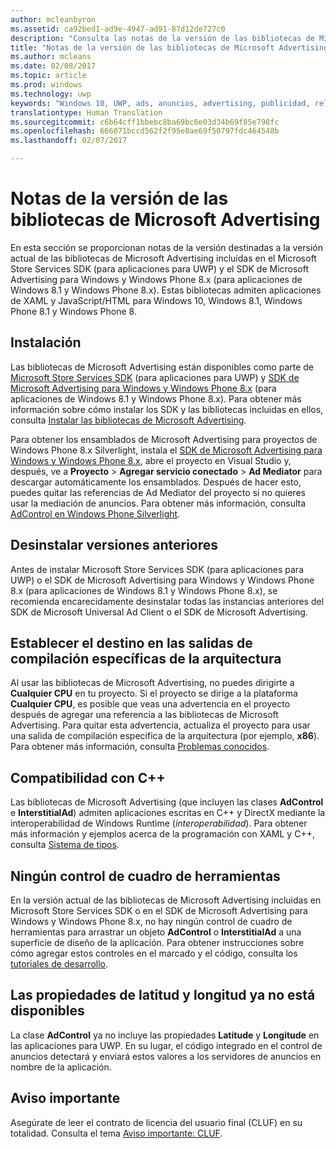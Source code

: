 ```yaml
---
author: mcleanbyron
ms.assetid: ca92bed1-ad9e-4947-ad91-87d12de727c0
description: "Consulta las notas de la versión de las bibliotecas de Microsoft Advertising en el Microsoft Store Services SDK."
title: "Notas de la versión de las bibliotecas de Microsoft Advertising"
ms.author: mcleans
ms.date: 02/08/2017
ms.topic: article
ms.prod: windows
ms.technology: uwp
keywords: "Windows 10, UWP, ads, anuncios, advertising, publicidad, release notes, notas de la versión"
translationtype: Human Translation
ms.sourcegitcommit: c6b64cff1bbebc8ba69bc6e03d34b69f85e798fc
ms.openlocfilehash: 666071bccd562f2f95e8ae69f50797fdc464548b
ms.lasthandoff: 02/07/2017

---
```


# <a name="release-notes-for-the-microsoft-advertising-libraries"></a>Notas de la versión de las bibliotecas de Microsoft Advertising




En esta sección se proporcionan notas de la versión destinadas a la versión actual de las bibliotecas de Microsoft Advertising incluidas en el Microsoft Store Services SDK (para aplicaciones para UWP) y el SDK de Microsoft Advertising para Windows y Windows Phone 8.x (para aplicaciones de Windows 8.1 y Windows Phone 8.x). Estas bibliotecas admiten aplicaciones de XAML y JavaScript/HTML para Windows 10, Windows 8.1, Windows Phone 8.1 y Windows Phone 8.

## <a name="installation"></a>Instalación


Las bibliotecas de Microsoft Advertising están disponibles como parte de [Microsoft Store Services SDK](http://aka.ms/store-em-sdk) (para aplicaciones para UWP) y [SDK de Microsoft Advertising para Windows y Windows Phone 8.x](http://aka.ms/store-8-sdk) (para aplicaciones de Windows 8.1 y Windows Phone 8.x). Para obtener más información sobre cómo instalar los SDK y las bibliotecas incluidas en ellos, consulta [Instalar las bibliotecas de Microsoft Advertising](install-the-microsoft-advertising-libraries.md).

Para obtener los ensamblados de Microsoft Advertising para proyectos de Windows Phone 8.x Silverlight, instala el [SDK de Microsoft Advertising para Windows y Windows Phone 8.x](http://aka.ms/store-8-sdk), abre el proyecto en Visual Studio y, después, ve a **Proyecto** > **Agregar servicio conectado** > **Ad Mediator** para descargar automáticamente los ensamblados. Después de hacer esto, puedes quitar las referencias de Ad Mediator del proyecto si no quieres usar la mediación de anuncios. Para obtener más información, consulta [AdControl en Windows Phone Silverlight](adcontrol-in-windows-phone-silverlight.md).


## <a name="uninstall-previous-versions"></a>Desinstalar versiones anteriores

Antes de instalar Microsoft Store Services SDK (para aplicaciones para UWP) o el SDK de Microsoft Advertising para Windows y Windows Phone 8.x (para aplicaciones de Windows 8.1 y Windows Phone 8.x), se recomienda encarecidamente desinstalar todas las instancias anteriores del SDK de Microsoft Universal Ad Client o el SDK de Microsoft Advertising.

## <a name="target-architecture-specific-build-outputs"></a>Establecer el destino en las salidas de compilación específicas de la arquitectura

Al usar las bibliotecas de Microsoft Advertising, no puedes dirigirte a **Cualquier CPU** en tu proyecto. Si el proyecto se dirige a la plataforma **Cualquier CPU**, es posible que veas una advertencia en el proyecto después de agregar una referencia a las bibliotecas de Microsoft Advertising. Para quitar esta advertencia, actualiza el proyecto para usar una salida de compilación específica de la arquitectura (por ejemplo, **x86**). Para obtener más información, consulta [Problemas conocidos](known-issues-for-the-advertising-libraries.md).

## <a name="c-support"></a>Compatibilidad con C++

Las bibliotecas de Microsoft Advertising (que incluyen las clases **AdControl** e **InterstitialAd**) admiten aplicaciones escritas en C++ y DirectX mediante la interoperabilidad de Windows Runtime (*interoperabilidad*). Para obtener más información y ejemplos acerca de la programación con XAML y C++, consulta [Sistema de tipos](https://msdn.microsoft.com/library/windows/apps/xaml/hh755822.aspx).

## <a name="no-toolbox-control"></a>Ningún control de cuadro de herramientas

En la versión actual de las bibliotecas de Microsoft Advertising incluidas en Microsoft Store Services SDK o en el SDK de Microsoft Advertising para Windows y Windows Phone 8.x, no hay ningún control de cuadro de herramientas para arrastrar un objeto **AdControl** o **InterstitialAd** a una superficie de diseño de la aplicación. Para obtener instrucciones sobre cómo agregar estos controles en el marcado y el código, consulta los [tutoriales de desarrollo](developer-walkthroughs.md).

## <a name="latitude-and-longitude-properties-no-longer-available"></a>Las propiedades de latitud y longitud ya no está disponibles

La clase **AdControl** ya no incluye las propiedades **Latitude** y **Longitude** en las aplicaciones para UWP. En su lugar, el código integrado en el control de anuncios detectará y enviará estos valores a los servidores de anuncios en nombre de la aplicación.

## <a name="important-notice"></a>Aviso importante

Asegúrate de leer el contrato de licencia del usuario final (CLUF) en su totalidad. Consulta el tema [Aviso importante: CLUF](important-notice-eula.md).

 

 

